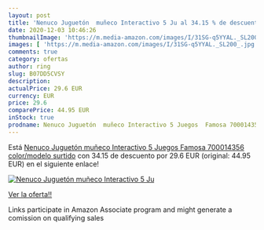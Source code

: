 ```yaml
---
layout: post
title: 'Nenuco Juguetón  muñeco Interactivo 5 Ju al 34.15 % de descuento'
date: 2020-12-03 10:46:26
thumbnailImage: 'https://m.media-amazon.com/images/I/31SG-q5YYAL._SL200_.jpg'
images: [ 'https://m.media-amazon.com/images/I/31SG-q5YYAL._SL200_.jpg' ]
comments: true
category: ofertas
author: ring
slug: B07DD5CVSY
description:
actualPrice: 29.6 EUR
currency: EUR
price: 29.6
comparePrice: 44.95 EUR
inStock: true
prodname: Nenuco Juguetón  muñeco Interactivo 5 Juegos  Famosa 700014356    color/modelo surtido
---
```


Está [Nenuco Juguetón  muñeco Interactivo 5 Juegos  Famosa 700014356    color/modelo surtido](https://www.amazon.es/dp/B07DD5CVSY/?tag=tolees-21) con 34.15 de descuento por 29.6 EUR (original: 44.95 EUR) en el siguiente enlace!

[![Nenuco Juguetón  muñeco Interactivo 5 Ju](https://m.media-amazon.com/images/I/31SG-q5YYAL._SL200_.jpg)](https://www.amazon.es/dp/B07DD5CVSY/?tag=tolees-21)

[Ver la oferta!!](https://www.amazon.es/dp/B07DD5CVSY/?tag=tolees-21)

Links participate in Amazon Associate program and might generate a comission on qualifying sales


